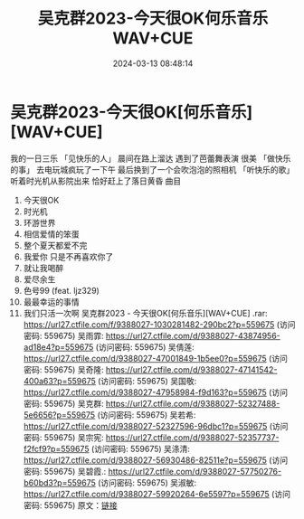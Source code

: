 ﻿---
title: 吴克群2023-今天很OK何乐音乐WAV+CUE
date: 2024-03-13 08:48:14
categories: WAV车载音乐、镜像
tags: 华语中文
---
# 吴克群2023-今天很OK[何乐音乐][WAV+CUE]

我的一日三乐
「见快乐的人」
晨间在路上溜达 遇到了芭蕾舞表演 很美
「做快乐的事」
去电玩城疯玩了一下午 最后换到了一个会吹泡泡的照相机
「听快乐的歌」
听着时光机从影院出来 恰好赶上了落日黄昏
曲目
01. 今天很OK
02. 时光机
03. 环游世界
04. 相信爱情的笨蛋
05. 整个夏天都爱不完
06. 我爱你 只是不再喜欢你了
07. 就让我喝醉
08. 爱尽余生
09. 色号99 (feat. ljz329)
10. 最最幸运的事情
11. 我们只活一次啊
吴克群2023 - 今天很OK[何乐音乐][WAV+CUE] .rar: https://url27.ctfile.com/f/9388027-1030281482-290bc2?p=559675
(访问密码: 559675)
吴雨霏: https://url27.ctfile.com/d/9388027-43874956-ad18e4?p=559675
(访问密码: 559675)
吴倩莲: https://url27.ctfile.com/d/9388027-47001849-1b5ee0?p=559675
(访问密码: 559675)
吴奇隆: https://url27.ctfile.com/d/9388027-47141542-400a63?p=559675
(访问密码: 559675)
吴国敬: https://url27.ctfile.com/d/9388027-47958984-f9d163?p=559675
(访问密码: 559675)
吴克群: https://url27.ctfile.com/d/9388027-52327488-5e6656?p=559675
(访问密码: 559675)
吴若希: https://url27.ctfile.com/d/9388027-52327596-96dbc1?p=559675
(访问密码: 559675)
吴宗宪: https://url27.ctfile.com/d/9388027-52357737-f2fcf9?p=559675
(访问密码: 559675)
吴涤清: https://url27.ctfile.com/d/9388027-56930486-82511e?p=559675
(访问密码: 559675)
吴碧霞.: https://url27.ctfile.com/d/9388027-57750276-b60bd3?p=559675
(访问密码: 559675)
吴淑敏: https://url27.ctfile.com/d/9388027-59920264-6e5597?p=559675
(访问密码: 559675)
原文：[链接](https://blog.sina.com.cn/s/blog_1647c7e76010314oj.html)